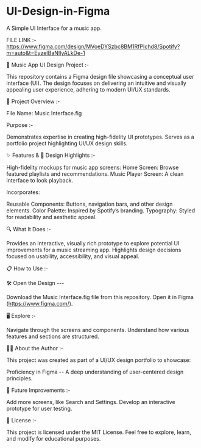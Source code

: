 # UI-Design-in-Figma
A Simple UI Interface for a music app.


FILE LINK :- https://www.figma.com/design/MVoeDYSzbc8BM1RfPIchd8/Spotify?m=auto&t=EyzeIBaNlIyALkDe-1


🎵 Music App UI Design Project :-

This repository contains a Figma design file showcasing a conceptual user interface (UI). The design focuses on delivering an intuitive and visually appealing user experience, adhering to modern UI/UX standards.


📂 Project Overview :-

File Name: Music Interface.fig


Purpose :-

Demonstrates expertise in creating high-fidelity UI prototypes.
Serves as a portfolio project highlighting UI/UX design skills.


✨ Features & 🎨 Design Highlights :-

High-fidelity mockups for music app screens:
Home Screen: Browse featured playlists and recommendations.
Music Player Screen: A clean interface to look playback.


Incorporates:

Reusable Components: Buttons, navigation bars, and other design elements.
Color Palette: Inspired by Spotify’s branding.
Typography: Styled for readability and aesthetic appeal.


🔍 What It Does :-

Provides an interactive, visually rich prototype to explore potential UI improvements for a music streaming app.
Highlights design decisions focused on usability, accessibility, and visual appeal.


📋 How to Use :-

🛠️ Open the Design ---

Download the Music Interface.fig file from this repository.
Open it in Figma (https://www.figma.com/).


🖥️ Explore :-

Navigate through the screens and components.
Understand how various features and sections are structured.


🧑‍💻 About the Author :-

This project was created as part of a UI/UX design portfolio to showcase:


Proficiency in Figma -- A deep understanding of user-centered design principles.


🚀 Future Improvements :-

Add more screens, like Search and Settings.
Develop an interactive prototype for user testing.


📄 License :-

This project is licensed under the MIT License. Feel free to explore, learn, and modify for educational purposes.
